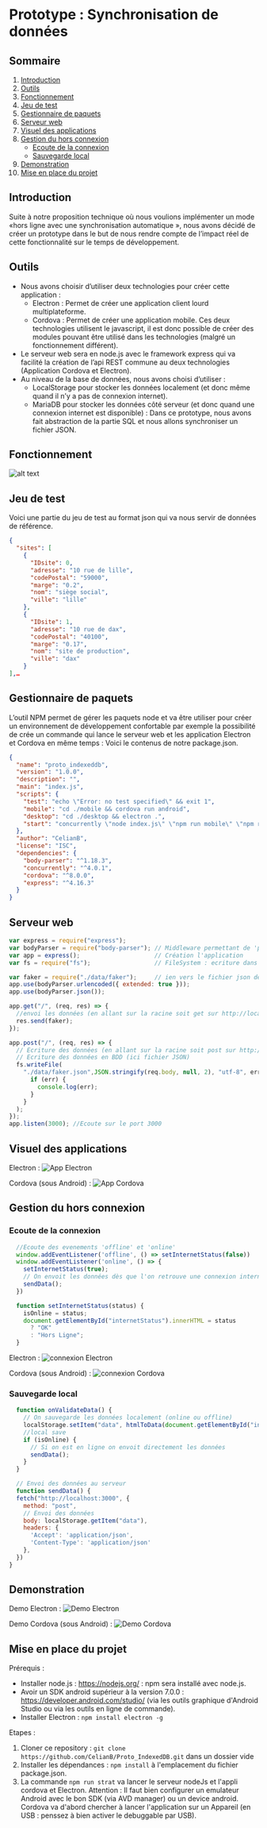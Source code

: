 # Prototype : Synchronisation de données

## Sommaire
1. [Introduction](#Introduction)
2. [Outils](#Outils)
3. [Fonctionnement](#Fonctionnement)
4. [Jeu de test](#Jeu-de-test)
5. [Gestionnaire de paquets](#Gestionnaire-de-paquets)
6. [Serveur web](#Serveur-web)
7. [Visuel des applications](#Visuel-des-applications)
8. [Gestion du hors connexion](#Gestion-du-hors-connexion)
    * [Ecoute de la connexion](#Ecoute-de-la-connexion)
    * [Sauvegarde local](#Sauvegarde-local)
9. [Demonstration](#Demonstration)
10. [Mise en place du projet](#Mise-en-place-du-projet)

## Introduction
Suite à notre proposition technique où nous voulions implémenter un mode «hors ligne avec une synchronisation automatique », nous avons décidé de créer un prototype dans le but de nous rendre compte de l’impact réel de cette fonctionnalité sur le temps de développement.

## Outils
- Nous avons choisir d’utiliser deux technologies pour créer cette application :
  - Electron : Permet de créer une application client lourd multiplateforme.
  - Cordova : Permet de créer une application mobile.
Ces deux technologies utilisent le javascript, il est donc possible de créer des modules pouvant être utilisé dans les technologies (malgré un fonctionnement différent).
- Le serveur web sera en node.js avec le framework express qui va facilité la création de l’api REST commune au deux technologies (Application Cordova et Electron).
- Au niveau de la base de données, nous avons choisi d’utiliser :
  - LocalStorage pour stocker les données localement (et donc même quand il n’y a pas de connexion internet).
  - MariaDB pour stocker les données côté serveur (et donc quand une connexion internet est disponible) : Dans ce prototype, nous avons fait abstraction de la partie SQL et nous allons synchroniser un fichier JSON.

## Fonctionnement
![alt text](./docRessource/schema.png "Scheama d'application")

## Jeu de test
Voici une partie du jeu de test au format json qui va nous servir de données de référence.

```json
{
  "sites": [
    {
      "IDsite": 0,
      "adresse": "10 rue de lille",
      "codePostal": "59000",
      "marge": "0.2",
      "nom": "siège social",
      "ville": "lille"
    },
    {
      "IDsite": 1,
      "adresse": "10 rue de dax",
      "codePostal": "40100",
      "marge": "0.17",
      "nom": "site de production",
      "ville": "dax"
    }
],…
```

## Gestionnaire de paquets
L’outil NPM permet de gérer les paquets node et va être utiliser pour créer un environnement de développement confortable par exemple la possibilité de crée un commande qui lance le serveur web et les application Electron et Cordova en même temps : Voici le contenus de notre package.json.

```json
{
  "name": "proto_indexeddb",
  "version": "1.0.0",
  "description": "",
  "main": "index.js",
  "scripts": {
    "test": "echo \"Error: no test specified\" && exit 1",
    "mobile": "cd ./mobile && cordova run android",
    "desktop": "cd ./desktop && electron .",
    "start": "concurrently \"node index.js\" \"npm run mobile\" \"npm run desktop\""
  },
  "author": "CelianB",
  "license": "ISC",
  "dependencies": {
    "body-parser": "^1.18.3",
    "concurrently": "^4.0.1",
    "cordova": "^8.0.0",
    "express": "^4.16.3"
  }
}
```

## Serveur web
```js
var express = require("express");
var bodyParser = require("body-parser"); // Middleware permettant de 'parser' le contenus des requetes
var app = express();                     // Création l'application
var fs = require("fs");                  // FileSystem : ecriture dans un fichier

var faker = require("./data/faker");     // ien vers le fichier json de données
app.use(bodyParser.urlencoded({ extended: true }));
app.use(bodyParser.json());

app.get("/", (req, res) => {
  //envoi les données (en allant sur la racine soit get sur http://localhost:3000/)
  res.send(faker);
});

app.post("/", (req, res) => {
  // Ecriture des données (en allant sur la racine soit post sur http://localhost:3000/)
  // Ecriture des données en BDD (ici fichier JSON)
  fs.writeFile(
    "./data/faker.json",JSON.stringify(req.body, null, 2), "utf-8", err => {
      if (err) {
        console.log(err);
      }
    }
  );
});
app.listen(3000); //Ecoute sur le port 3000
```

## Visuel des applications
Electron :
![App Electron](./docRessource/ElectronApp.gif "Visuel de l'application Electron")

Cordova (sous Android) :
![App Cordova](./docRessource/CordovaApp.gif "Visuel de l'application Cordova")


## Gestion du hors connexion
### Ecoute de la connexion
```js
  //Ecoute des evenements 'offline' et 'online'
  window.addEventListener('offline', () => setInternetStatus(false))
  window.addEventListener('online', () => {
    setInternetStatus(true);
    // On envoit les données dès que l'on retrouve une connexion internet.
    sendData();
  })

  function setInternetStatus(status) {
    isOnline = status;
    document.getElementById("internetStatus").innerHTML = status
      ? "OK"
      : "Hors Ligne";
  }
```
Electron :
![connexion Electron](./docRessource/ElectronConn.gif "Ecoute de la connexion Electron")

Cordova (sous Android) :
![connexion Cordova](./docRessource/CordovaConn.gif "Ecoute de la connexion Cordova")

### Sauvegarde local

```js
  function onValidateData() {
    // On sauvegarde les données localement (online ou offline)
    localStorage.setItem("data", htmlToData(document.getElementById("info")));
    //local save
    if (isOnline) {
      // Si on est en ligne on envoit directement les données
      sendData();
    }
  }

  // Envoi des données au serveur
  function sendData() {
  fetch("http://localhost:3000", {
    method: "post",
    // Envoi des données
    body: localStorage.getItem("data"),
    headers: {
      'Accept': 'application/json',
      'Content-Type': 'application/json'
    },
  })
}
```

## Demonstration
Demo Electron :
![Demo Electron](./docRessource/demoElectron.gif "Demo Electron")

Demo Cordova (sous Android) :
![Demo Cordova](./docRessource/demoCordova.gif "Demo Cordova")

## Mise en place du projet

Prérequis : 
  - Installer node.js : https://nodejs.org/ : npm sera installé avec node.js.
  - Avoir un SDK android supérieur à la version 7.0.0 : https://developer.android.com/studio/ (via les outils graphique d'Android Studio ou via les outils en ligne de commande).
  - Installer Electron : ``npm install electron -g``

Etapes :
1. Cloner ce repository : ``git clone https://github.com/CelianB/Proto_IndexedDB.git`` dans un dossier vide
2. Installer les dépendances : ``npm install`` à l'emplacement du fichier package.json.
3. La commande ``npm run strat`` va lancer le serveur nodeJs et l'appli cordova et Electron. Attention : Il faut bien configurer un emulateur Android avec le bon SDK (via AVD manager) ou un device android. Cordova va d'abord chercher à lancer l'application sur un Appareil (en USB : penssez à bien activer le debuggable par USB).

